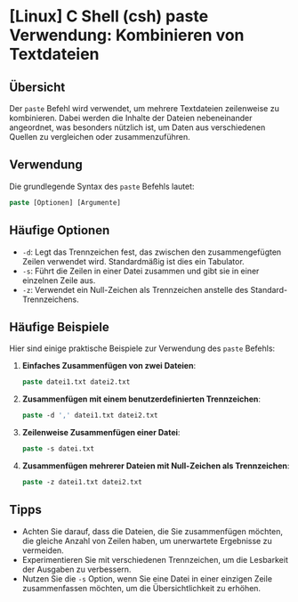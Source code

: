 # [Linux] C Shell (csh) paste Verwendung: Kombinieren von Textdateien

## Übersicht
Der `paste` Befehl wird verwendet, um mehrere Textdateien zeilenweise zu kombinieren. Dabei werden die Inhalte der Dateien nebeneinander angeordnet, was besonders nützlich ist, um Daten aus verschiedenen Quellen zu vergleichen oder zusammenzuführen.

## Verwendung
Die grundlegende Syntax des `paste` Befehls lautet:

```csh
paste [Optionen] [Argumente]
```

## Häufige Optionen
- `-d`: Legt das Trennzeichen fest, das zwischen den zusammengefügten Zeilen verwendet wird. Standardmäßig ist dies ein Tabulator.
- `-s`: Führt die Zeilen in einer Datei zusammen und gibt sie in einer einzelnen Zeile aus.
- `-z`: Verwendet ein Null-Zeichen als Trennzeichen anstelle des Standard-Trennzeichens.

## Häufige Beispiele
Hier sind einige praktische Beispiele zur Verwendung des `paste` Befehls:

1. **Einfaches Zusammenfügen von zwei Dateien**:
   ```csh
   paste datei1.txt datei2.txt
   ```

2. **Zusammenfügen mit einem benutzerdefinierten Trennzeichen**:
   ```csh
   paste -d ',' datei1.txt datei2.txt
   ```

3. **Zeilenweise Zusammenfügen einer Datei**:
   ```csh
   paste -s datei.txt
   ```

4. **Zusammenfügen mehrerer Dateien mit Null-Zeichen als Trennzeichen**:
   ```csh
   paste -z datei1.txt datei2.txt
   ```

## Tipps
- Achten Sie darauf, dass die Dateien, die Sie zusammenfügen möchten, die gleiche Anzahl von Zeilen haben, um unerwartete Ergebnisse zu vermeiden.
- Experimentieren Sie mit verschiedenen Trennzeichen, um die Lesbarkeit der Ausgaben zu verbessern.
- Nutzen Sie die `-s` Option, wenn Sie eine Datei in einer einzigen Zeile zusammenfassen möchten, um die Übersichtlichkeit zu erhöhen.